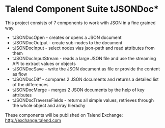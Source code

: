 # Talend Component Suite tJSONDoc*
This project consists of 7 components to work with JSON in a fine grained way.
* tJSONDocOpen - creates or opens a JSON document
* tJSONDocOutput - create sub-nodes to the document
* tJSONDocInput - select nodes vias json-path and read attributes from them
* tJSONDocInputStream - reads a large JSON file and use the streaming API to extract values or objects
* tJSONDocSave - write the JSON document as file or provide the content as flow
* tJSONDocDiff - compares 2 JSON documents and returns a detailed list of the differences
* tJSONDocMerge - merges 2 JSON documents by the help of key attributes
* tJSONDocTraverseFields - returns all simple values, retrieves through the whole object and array hierachy

These components will be published on Talend Exchange: http://exchange.talend.com
